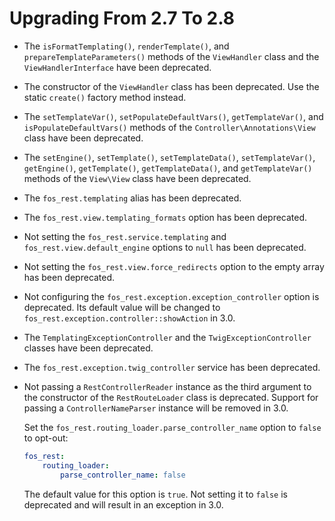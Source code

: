 Upgrading From 2.7 To 2.8
=========================

 * The `isFormatTemplating()`, `renderTemplate()`, and `prepareTemplateParameters()` methods of the
   `ViewHandler` class and the `ViewHandlerInterface` have been deprecated.

 * The constructor of the `ViewHandler` class has been deprecated. Use the static `create()` factory
   method instead.

 * The `setTemplateVar()`, `setPopulateDefaultVars()`, `getTemplateVar()`, and `isPopulateDefaultVars()`
   methods of the `Controller\Annotations\View` class have been deprecated.

 * The `setEngine()`, `setTemplate()`, `setTemplateData()`, `setTemplateVar()`, `getEngine()`,
   `getTemplate()`, `getTemplateData()`, and `getTemplateVar()` methods of the `View\View` class
   have been deprecated.

 * The `fos_rest.templating` alias has been deprecated.

 * The `fos_rest.view.templating_formats` option has been deprecated.

 * Not setting the `fos_rest.service.templating` and `fos_rest.view.default_engine` options to
   `null` has been deprecated.

 * Not setting the `fos_rest.view.force_redirects` option to the empty array has been deprecated.

 * Not configuring the `fos_rest.exception.exception_controller` option is deprecated. Its default
   value will be changed to `fos_rest.exception.controller::showAction` in 3.0.

 * The `TemplatingExceptionController` and the `TwigExceptionController` classes have been deprecated.

 * The `fos_rest.exception.twig_controller` service has been deprecated.

 * Not passing a `RestControllerReader` instance as the third argument to the constructor of the
   `RestRouteLoader` class is deprecated. Support for passing a `ControllerNameParser` instance
   will be removed in 3.0.

   Set the `fos_rest.routing_loader.parse_controller_name` option to `false` to opt-out:

   ```yaml
   fos_rest:
       routing_loader:
           parse_controller_name: false
   ```

   The default value for this option is `true`. Not setting it to `false` is deprecated and will
   result in an exception in 3.0.
